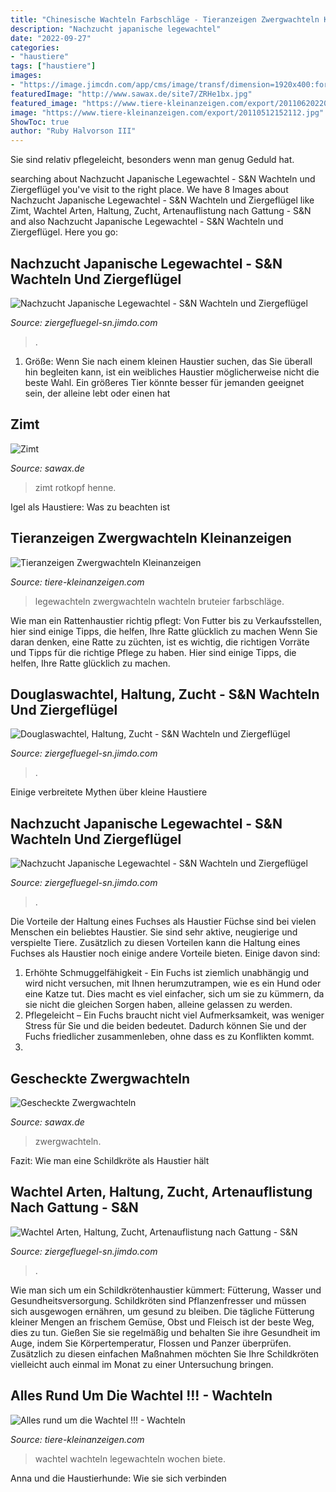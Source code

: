 ```yaml
---
title: "Chinesische Wachteln Farbschläge - Tieranzeigen Zwergwachteln Kleinanzeigen"
description: "Nachzucht japanische legewachtel"
date: "2022-09-27"
categories:
- "haustiere"
tags: ["haustiere"]
images:
- "https://image.jimcdn.com/app/cms/image/transf/dimension=1920x400:format=jpg/path/s288646dd2e6dccb5/image/i809f1add2442c57c/version/1578660325/image.jpg"
featuredImage: "http://www.sawax.de/site7/ZRHe1bx.jpg"
featured_image: "https://www.tiere-kleinanzeigen.com/export/20110620220257.jpg"
image: "https://www.tiere-kleinanzeigen.com/export/20110512152112.jpg"
ShowToc: true
author: "Ruby Halvorson III"
---
```



Sie sind relativ pflegeleicht, besonders wenn man genug Geduld hat.

	

		
searching about Nachzucht Japanische Legewachtel - S&amp;N Wachteln und Ziergeflügel you've visit to the right place. We have 8 Images about Nachzucht Japanische Legewachtel - S&amp;N Wachteln und Ziergeflügel like Zimt, Wachtel Arten, Haltung, Zucht, Artenauflistung nach Gattung - S&amp;N and also Nachzucht Japanische Legewachtel - S&amp;N Wachteln und Ziergeflügel. Here you go:
		
    
## Nachzucht Japanische Legewachtel - S&amp;N Wachteln Und Ziergeflügel

<img loading=lazy src="https://image.jimcdn.com/app/cms/image/transf/dimension=1920x400:format=jpg/path/s288646dd2e6dccb5/image/i7756b35fd7f72ed4/version/1573225086/image.jpg" onerror="this.onerror=null;this.src='https://tse3.mm.bing.net/th?id=OIP.XkKdM4LoAvfj_6MhT44l-gHaF9&amp;pid=15.1';" alt="Nachzucht Japanische Legewachtel - S&amp;N Wachteln und Ziergeflügel">

_Source: ziergefluegel-sn.jimdo.com_

>. 

	

1. Größe: Wenn Sie nach einem kleinen Haustier suchen, das Sie überall hin begleiten kann, ist ein weibliches Haustier möglicherweise nicht die beste Wahl. Ein größeres Tier könnte besser für jemanden geeignet sein, der alleine lebt oder einen hat

    
## Zimt

<img loading=lazy src="http://www.sawax.de/site7/ZRHe1bx.jpg" onerror="this.onerror=null;this.src='https://tse3.mm.bing.net/th?id=OIP.fl3878jokwAmvPaeHdiw5gHaHa&amp;pid=15.1';" alt="Zimt">

_Source: sawax.de_

>zimt rotkopf henne. 

	

Igel als Haustiere: Was zu beachten ist

    
## Tieranzeigen Zwergwachteln Kleinanzeigen

<img loading=lazy src="https://www.tiere-kleinanzeigen.com/export/20110620220257.jpg" onerror="this.onerror=null;this.src='https://tse1.mm.bing.net/th?id=OIP.NdXrG5BRqmF56hmFd0GIFwHaFj&amp;pid=15.1';" alt="Tieranzeigen Zwergwachteln Kleinanzeigen">

_Source: tiere-kleinanzeigen.com_

>legewachteln zwergwachteln wachteln bruteier farbschläge. 

	

Wie man ein Rattenhaustier richtig pflegt: Von Futter bis zu Verkaufsstellen, hier sind einige Tipps, die helfen, Ihre Ratte glücklich zu machen
Wenn Sie daran denken, eine Ratte zu züchten, ist es wichtig, die richtigen Vorräte und Tipps für die richtige Pflege zu haben. Hier sind einige Tipps, die helfen, Ihre Ratte glücklich zu machen.

    
## Douglaswachtel, Haltung, Zucht - S&amp;N Wachteln Und Ziergeflügel

<img loading=lazy src="https://image.jimcdn.com/app/cms/image/transf/dimension=1920x400:format=jpg/path/s288646dd2e6dccb5/image/i79f5b8601f54d1d1/version/1575212270/image.jpg" onerror="this.onerror=null;this.src='https://tse2.mm.bing.net/th?id=OIP.x1X-PlrDjWjJB6zmEOV84gAAAA&amp;pid=15.1';" alt="Douglaswachtel, Haltung, Zucht - S&amp;N Wachteln und Ziergeflügel">

_Source: ziergefluegel-sn.jimdo.com_

>. 

	

Einige verbreitete Mythen über kleine Haustiere

    
## Nachzucht Japanische Legewachtel - S&amp;N Wachteln Und Ziergeflügel

<img loading=lazy src="https://image.jimcdn.com/app/cms/image/transf/dimension=1920x400:format=jpg/path/s288646dd2e6dccb5/image/i11f050130301f502/version/1573225286/image.jpg" onerror="this.onerror=null;this.src='https://tse2.mm.bing.net/th?id=OIP._I2n_ABrV6bwskcu_irf8QAAAA&amp;pid=15.1';" alt="Nachzucht Japanische Legewachtel - S&amp;N Wachteln und Ziergeflügel">

_Source: ziergefluegel-sn.jimdo.com_

>. 

	

Die Vorteile der Haltung eines Fuchses als Haustier
Füchse sind bei vielen Menschen ein beliebtes Haustier. Sie sind sehr aktive, neugierige und verspielte Tiere. Zusätzlich zu diesen Vorteilen kann die Haltung eines Fuchses als Haustier noch einige andere Vorteile bieten. Einige davon sind:
1. Erhöhte Schmuggelfähigkeit - Ein Fuchs ist ziemlich unabhängig und wird nicht versuchen, mit Ihnen herumzutrampen, wie es ein Hund oder eine Katze tut. Dies macht es viel einfacher, sich um sie zu kümmern, da sie nicht die gleichen Sorgen haben, alleine gelassen zu werden.
2. Pflegeleicht – Ein Fuchs braucht nicht viel Aufmerksamkeit, was weniger Stress für Sie und die beiden bedeutet. Dadurch können Sie und der Fuchs friedlicher zusammenleben, ohne dass es zu Konflikten kommt.
3.

    
## Gescheckte Zwergwachteln

<img loading=lazy src="http://www.sawax.de/site4/wildsch05b.jpg" onerror="this.onerror=null;this.src='https://tse4.mm.bing.net/th?id=OIP.cm33io4vITC6pwFHN5bw8QHaEp&amp;pid=15.1';" alt="Gescheckte Zwergwachteln">

_Source: sawax.de_

>zwergwachteln. 

	

Fazit: Wie man eine Schildkröte als Haustier hält

    
## Wachtel Arten, Haltung, Zucht, Artenauflistung Nach Gattung - S&amp;N

<img loading=lazy src="https://image.jimcdn.com/app/cms/image/transf/dimension=1920x400:format=jpg/path/s288646dd2e6dccb5/image/i809f1add2442c57c/version/1578660325/image.jpg" onerror="this.onerror=null;this.src='https://tse4.mm.bing.net/th?id=OIP.CwnL0ZiYO_MmFng7axj3ogAAAA&amp;pid=15.1';" alt="Wachtel Arten, Haltung, Zucht, Artenauflistung nach Gattung - S&amp;N">

_Source: ziergefluegel-sn.jimdo.com_

>. 

	

Wie man sich um ein Schildkrötenhaustier kümmert: Fütterung, Wasser und Gesundheitsversorgung.
Schildkröten sind Pflanzenfresser und müssen sich ausgewogen ernähren, um gesund zu bleiben. Die tägliche Fütterung kleiner Mengen an frischem Gemüse, Obst und Fleisch ist der beste Weg, dies zu tun. Gießen Sie sie regelmäßig und behalten Sie ihre Gesundheit im Auge, indem Sie Körpertemperatur, Flossen und Panzer überprüfen. Zusätzlich zu diesen einfachen Maßnahmen möchten Sie Ihre Schildkröten vielleicht auch einmal im Monat zu einer Untersuchung bringen.

    
## Alles Rund Um Die Wachtel !!! - Wachteln

<img loading=lazy src="https://www.tiere-kleinanzeigen.com/export/20110512152112.jpg" onerror="this.onerror=null;this.src='https://tse2.mm.bing.net/th?id=OIP.8dlEvR9Ntib3-5FaQmziwgHaFj&amp;pid=15.1';" alt="Alles rund um die Wachtel !!! - Wachteln">

_Source: tiere-kleinanzeigen.com_

>wachtel wachteln legewachteln wochen biete. 

	

Anna und die Haustierhunde: Wie sie sich verbinden

